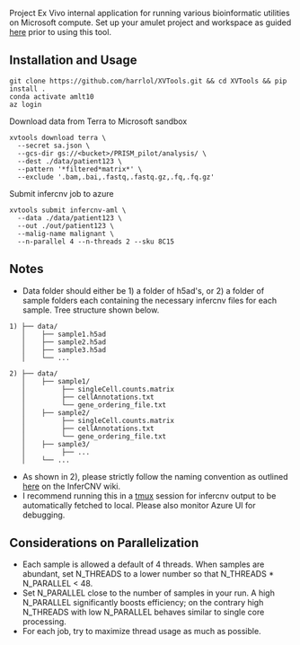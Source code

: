 Project Ex Vivo internal application for running various bioinformatic utilities on Microsoft compute. Set up your amulet project and workspace as guided [here](https://deep-acapella-f1a.notion.site/Guide-to-your-sandbox-201d503097798026848be26e307b619e) prior to using this tool. 

## Installation and Usage
```
git clone https://github.com/harrlol/XVTools.git && cd XVTools && pip install .
conda activate amlt10
az login
```
Download data from Terra to Microsoft sandbox
```
xvtools download terra \
  --secret sa.json \
  --gcs-dir gs://<bucket>/PRISM_pilot/analysis/ \
  --dest ./data/patient123 \
  --pattern '*filtered*matrix*' \
  --exclude '.bam,.bai,.fastq,.fastq.gz,.fq,.fq.gz'
```
Submit infercnv job to azure
```
xvtools submit infercnv-aml \
  --data ./data/patient123 \
  --out ./out/patient123 \
  --malig-name malignant \
  --n-parallel 4 --n-threads 2 --sku 8C15
```

## Notes
- Data folder should either be 1) a folder of h5ad's, or 2) a folder of sample folders each containing the necessary infercnv files for each sample. Tree structure shown below.
```
1) ├── data/
   │    ├── sample1.h5ad
   │    ├── sample2.h5ad
   │    ├── sample3.h5ad
   │    └── ...

2) ├── data/
   │    ├── sample1/
   │         ├── singleCell.counts.matrix
   │         ├── cellAnnotations.txt
   │         └── gene_ordering_file.txt
   │    ├── sample2/
   │         ├── singleCell.counts.matrix
   │         ├── cellAnnotations.txt
   │         └── gene_ordering_file.txt
   │    ├── sample3/
   │         ├── ...
   │    └── ...
```

- As shown in 2), please strictly follow the naming convention as outlined [here](https://github.com/broadinstitute/inferCNV/wiki/Running-InferCNV#infercnv-2-step-execution-overview) on the InferCNV wiki.
- I recommend running this in a [tmux](https://github.com/tmux/tmux/wiki) session for infercnv output to be automatically fetched to local. Please also monitor Azure UI for debugging.
  
## Considerations on Parallelization

- Each sample is allowed a default of 4 threads. When samples are abundant, set N_THREADS to a lower number so that N_THREADS * N_PARALLEL < 48.
- Set N_PARALLEL close to the number of samples in your run. A high N_PARALLEL significantly boosts efficiency; on the contrary high N_THREADS with low N_PARALLEL behaves similar to single core processing.
- For each job, try to maximize thread usage as much as possible.
